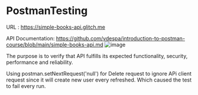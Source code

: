 # PostmanTesting
URL : https://simple-books-api.glitch.me

API Documentation: https://github.com/vdespa/introduction-to-postman-course/blob/main/simple-books-api.md
![image](https://github.com/huysam11/PostmanTesting/assets/99052999/df3e27ae-1e29-4487-9d99-cf346a772833)

The purpose is to verify that API fulfills its expected functionality, security, performance and reliability.



Using postman.setNextRequest('null') for Delete request to ignore APi client request since it will create new user every refreshed. Which caused the test to fail every run. 
